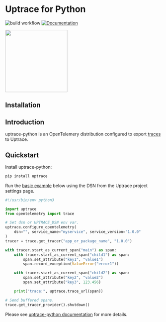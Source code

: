 # Uptrace for Python

![build workflow](https://github.com/uptrace/uptrace-python/actions/workflows/build.yml/badge.svg)
[![Documentation](https://img.shields.io/badge/uptrace-documentation-informational)](https://docs.uptrace.dev/python/)

<a href="https://docs.uptrace.dev/python/">
  <img src="https://docs.uptrace.dev/devicons/python-original.svg" height="200px" />
</a>

## Installation

## Introduction

uptrace-python is an OpenTelemery distribution configured to export
[traces](https://docs.uptrace.dev/tracing/#spans) to Uptrace.

## Quickstart

Install uptrace-python:

```bash
pip install uptrace
```

Run the [basic example](example/basic) below using the DSN from the Uptrace project settings page.

```python
#!/usr/bin/env python3

import uptrace
from opentelemetry import trace

# Set dsn or UPTRACE_DSN env var.
uptrace.configure_opentelemetry(
    dsn="", service_name="myservice", service_version="1.0.0"
)
tracer = trace.get_tracer("app_or_package_name", "1.0.0")

with tracer.start_as_current_span("main") as span:
    with tracer.start_as_current_span("child1") as span:
        span.set_attribute("key1", "value1")
        span.record_exception(ValueError("error1"))

    with tracer.start_as_current_span("child2") as span:
        span.set_attribute("key2", "value2")
        span.set_attribute("key3", 123.456)

    print("trace:", uptrace.trace_url(span))

# Send buffered spans.
trace.get_tracer_provider().shutdown()
```

Please see [uptrace-python documentation](https://docs.uptrace.dev/python/) for more details.
